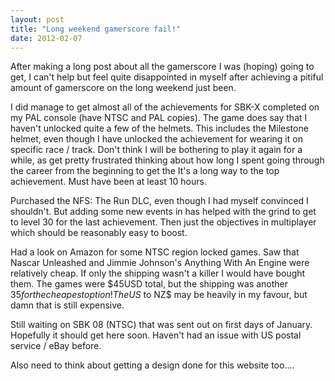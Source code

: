 ```yaml
---
layout: post
title: "Long weekend gamerscore fail!"
date: 2012-02-07
---
```


After making a long post about all the gamerscore I was (hoping) going to get, I can't help but feel quite disappointed in myself after achieving a pitiful amount of gamerscore on the long weekend just been.

I did manage to get almost all of the achievements for SBK-X completed on my PAL console (have NTSC and PAL copies). The game does say that I haven't unlocked quite a few of the helmets. This includes the Milestone helmet, even though I have unlocked the achievement for wearing it on specific race / track.
Don't think I will be bothering to play it again for a while, as get pretty frustrated thinking about how long I spent going through the career from the beginning to get the It's a long way to the top achievement. Must have been at least 10 hours.

Purchased the NFS: The Run DLC, even though I had myself convinced I shouldn't. But adding some new events in has helped with the grind to get to level 30 for the last achievement. Then just the objectives in multiplayer which should be reasonably easy to boost.

Had a look on Amazon for some NTSC region locked games. Saw that Nascar Unleashed and Jimmie Johnson's Anything With An Engine were relatively cheap.
If only the shipping wasn't a killer I would have bought them. The games were $45USD total, but the shipping was another $35 for the cheapest option! The US$ to NZ$ may be heavily in my favour, but damn that is still expensive.

Still waiting on SBK 08 (NTSC) that was sent out on first days of January. Hopefully it should get here soon. Haven't had an issue with US postal service / eBay before.

Also need to think about getting a design done for this website too....